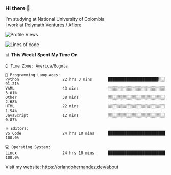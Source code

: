 ### Hi there 👋


<!--**AR4Z/AR4Z** is a ✨ _special_ ✨ repository because its `README.md` (this file) appears on your GitHub profile.

Here are some ideas to get you started:-->
I'm studying at National University of Colombia
<br>
I work at <a href="https://www.aflore.co/">Polymath Ventures / Aflore</a>
<br>

<!--START_SECTION:waka-->
![Profile Views](http://img.shields.io/badge/Profile%20Views-0-blue)

![Lines of code](https://img.shields.io/badge/From%20Hello%20World%20I%27ve%20Written-3.3%20million%20lines%20of%20code-blue)

📊 **This Week I Spent My Time On** 

```text
⌚︎ Time Zone: America/Bogota

💬 Programming Languages: 
Python                   22 hrs 3 mins       ██████████████████████░░░   91.21% 
YAML                     43 mins             ░░░░░░░░░░░░░░░░░░░░░░░░░   3.01% 
Other                    38 mins             ░░░░░░░░░░░░░░░░░░░░░░░░░   2.68% 
HTML                     22 mins             ░░░░░░░░░░░░░░░░░░░░░░░░░   1.54% 
JavaScript               12 mins             ░░░░░░░░░░░░░░░░░░░░░░░░░   0.87%

🔥 Editors: 
VS Code                  24 hrs 10 mins      █████████████████████████   100.0%

💻 Operating System: 
Linux                    24 hrs 10 mins      █████████████████████████   100.0%

```


<!--END_SECTION:waka-->


Visit my website: https://orlandohernandez.dev/about

